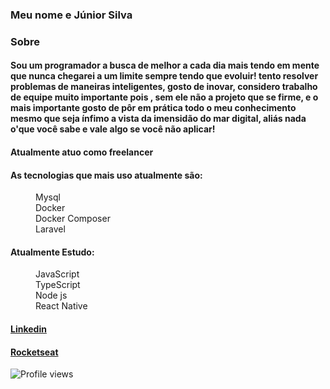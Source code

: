 <h3>Meu nome e Júnior Silva</h3>
<h3>Sobre</h3>
<h4>Sou um programador a busca de melhor a cada dia mais tendo em mente que nunca chegarei a um limite sempre tendo que evoluir! tento resolver problemas de maneiras inteligentes, gosto de inovar, considero trabalho de equipe muito importante pois , sem ele não a projeto que se firme, e o mais importante gosto de pôr em prática todo o meu conhecimento mesmo que seja ínfimo a vista da imensidão do mar digital, aliás nada o'que você sabe e vale algo se você não aplicar!

</h4>
<h4>Atualmente atuo como freelancer</h4>
<h4>As tecnologias que mais uso atualmente são:</h4>
<dt>
  <dd>Mysql</dd>
  <dd>Docker</dd>
  <dd>Docker Composer</dd>
  <dd>Laravel</dd>
</ol>
<h4>Atualmente Estudo:</h4>
<dt>
   <dd>JavaScript</dd>
   <dd>TypeScript</dd>
   <dd>Node js</dd>
   <dd>React Native</dd>
</ol>
<h4><a href="https://www.linkedin.com/in/junior-silva-7483a2102/">Linkedin</a></h4>
<h4><a href="https://app.rocketseat.com.br/me/junior-silva-1584998136">Rocketseat</a></h4>

![Profile views](https://gpvc.arturio.dev/JuniorN1)  
